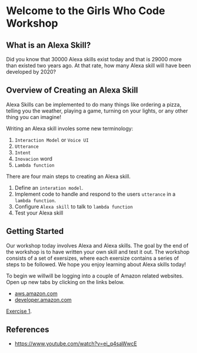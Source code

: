 # Welcome to the Girls Who Code Workshop

## What is an Alexa Skill?

Did you know that 30000 Alexa skills exist today and that is 29000 more than existed two years ago. At that rate, how many Alexa skill will have been developed by 2020? 



## Overview of Creating an Alexa Skill
Alexa Skills can be implemented to do many things like ordering a pizza, telling you the weather, playing a game, turning on your lights, or any other thing you can imagine! 

Writing an Alexa skill involes some new terminology: 
1. `Interaction Model` or `Voice UI` 
2. `Utterance`
3. `Intent`
4. `Inovacion` word
5. `Lambda function`
 

There are four main steps to creating an Alexa skill. 
1. Define an `interation model`.
2. Implement code to handle and respond to the users `utterance` in a `lambda function`.
3. Configure `Alexa skill` to talk to `lambda function`
4. Test your Alexa skill

## Getting Started

Our workshop today involves Alexa and Alexa skills. The goal by the end of the workshop is to have written your own skill and test it out.
The workshop consists of a set of exersizes, where each exersize contains a series of steps to be followed. We hope you enjoy learning about Alexa skills today! 

To begin we willwill be logging into a couple of Amazon related websites. Open up new tabs by clicking on the links below.  
- [aws.amazon.com](https://aws.amazon.com) 
- [developer.amazon.com](http://developer.amazon.com) 


[Exercise 1](ex/ex1.md). 


## References
* https://www.youtube.com/watch?v=ei_q4saWwcE



